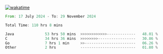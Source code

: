 [![wakatime](https://wakatime.com/badge/user/5970ac98-85fb-4bfd-a7d8-142e7d5bd274.svg)](https://wakatime.com/@5970ac98-85fb-4bfd-a7d8-142e7d5bd274)

<!--START_SECTION:waka-->

```rust
From: 17 July 2024 - To: 29 November 2024

Total Time: 110 hrs 8 mins

Java              53 hrs 50 mins  >>>>>>>>>>>>-------------   48.01 %
C                 34 hrs 36 mins  >>>>>>>>-----------------   30.86 %
Go                7 hrs 1 min     >>-----------------------   06.26 %
Other             2 hrs           -------------------------   01.80 %
```

<!--END_SECTION:waka-->
